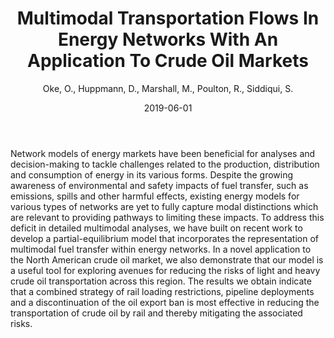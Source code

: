 ﻿---
title: "Multimodal Transportation Flows In Energy Networks With An Application To Crude Oil Markets"
author: Oke, O., Huppmann, D., Marshall, M., Poulton, R., Siddiqui, S.
status: Published
type: journal
citation: "<em>Networks and Spatial Economics</em>, <b>19</b>(2)"
comments: no
doi: 10.1007/s11067-018-9387-0
date: 2019-06-01
---

Network models of energy markets have been beneficial for analyses and decision-making to tackle challenges related to the production, distribution and consumption of energy in its various forms. Despite the growing awareness of environmental and safety impacts of fuel transfer, such as emissions, spills and other harmful effects, existing energy models for various types of networks are yet to fully capture modal distinctions which are relevant to providing pathways to limiting these impacts. To address this deficit in detailed multimodal analyses, we have built on recent work to develop a partial-equilibrium model that incorporates the representation of multimodal fuel transfer within energy networks. In a novel application to the North American crude oil market, we also demonstrate that our model is a useful tool for exploring avenues for reducing the risks of light and heavy crude oil transportation across this region. The results we obtain indicate that a combined strategy of rail loading restrictions, pipeline deployments and a discontinuation of the oil export ban is most effective in reducing the transportation of crude oil by rail and thereby mitigating the associated risks.
